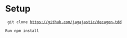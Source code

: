 # Setup

<code> git clone https://github.com/jagajastic/decagon-tdd
</code>

<code>Run npm install </code>
